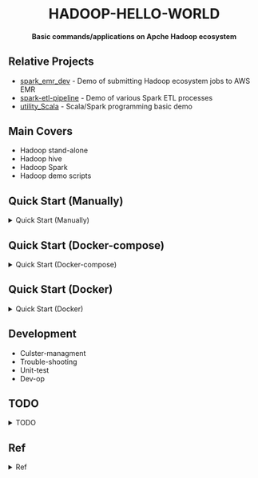 <h1 align="center">HADOOP-HELLO-WORLD</h1>
<h4 align="center">Basic commands/applications on Apche Hadoop ecosystem </h4>

## Relative Projects

* [spark_emr_dev](https://github.com/yennanliu/spark_emr_dev) - Demo of submitting Hadoop ecosystem jobs to AWS EMR
* [spark-etl-pipeline](https://github.com/yennanliu/spark-etl-pipeline) - Demo of various Spark ETL processes
* [utility_Scala](https://github.com/yennanliu/utility_Scala) - Scala/Spark programming basic demo 

## Main Covers 
 
- Hadoop stand-alone 
- Hadoop hive
- Hadoop Spark  
- Hadoop demo scripts 

## Quick Start (Manually)

<details>
<summary>Quick Start (Manually)</summary>

```bash
# run mrjob demo 
$ python hadoophelloworld/my_word_count.py README.md 

# run RatingsBreakdown
$ python hadoophelloworld/RatingsBreakdown.py data/ml-100k/u.data

# run run spark-cassandra (dev)
# 2.11 : scala 2.11 | 2.0.0. : spark 2.0.0
# please change this param with your case accordingly 
$ spark-submit \
  --packages datastax:spark-cassendra-connector:2.0.0-M2-s_2.11 \
  hadoophelloworld/cassendraSpark.py 

# run spark-mongo (dev)
# 2.11 : scala 2.11 | 2.0.0. : spark 2.0.0
# please change this param with your case accordingly 
$ spark-submit \
  --packages org.mongodb.spark:mongo-spark-connector_2.11:2.0.0 \
  hadoophelloworld/MongoSpark.py 

```

```bash
# Hadoop on ec2
# 1) follow step by step 
# hadoop-ec2/install_hadoop.sh
# 2) run the demo map-reduce scipt
hadoop jar /home/ubuntu/hadoop-2.7.3/share/hadoop/mapreduce/hadoop-mapreduce-examples-2.7.3.jar pi 100 10000

# 3) check the UI
# namenode 
<ec2_pulic_ip>:8088
# datanode 
<ec2_pulic_ip>:8042/node

```
</details>

## Quick Start (Docker-compose)

<details>
<summary> Quick Start (Docker-compose)</summary>


```bash
docker-compose -f docker-compose-hadoop-namenode-datanode-spark.yml up --build

```
</details>


## Quick Start (Docker)

<details>
<summary>Quick Start (Docker)</summary>


```bash
# hadoop-stand-alone
$ docker pull yennanliu/hadoop-stand-alone:v1
# docker images
$ docker run -it <IMAGE_ID>

```

```bash
# hadoop-pig
$ bash hadoop-pig/quick_start.sh

```
</details>

## Development

- Culster-managment 
- Trouble-shooting
- Unit-test
- Dev-op

## TODO 

<details>
<summary>TODO</summary>

- Build hadoop from `AWS EC2` from scratch 
- Build hadoop from `local` from scratch 

</details>

## Ref 

<details>
<summary>Ref</summary>

- [Hadoop course material Udemy](https://sundog-education.com/hadoop-materials/) - Udemy Hadoop course resources
- [Mrjob](https://mrjob.readthedocs.io/en/latest/) - write MapReduce jobs via python and running on several platforms
- [Ambari](https://docs.cloudera.com/HDPDocuments/Ambari-2.7.5.0/bk_ambari-installation/content/ch_Deploy_and_Configure_a_HDP_Cluster.html) - Apache Ambari Installation : Installing, Configuring, and Deploying a Cluster

- Install Hadoop from scratch (AWS)
	- https://medium.com/nibbleai/install-a-hadoop-cluster-on-aws-ec2-8c40dac490e
	- https://dzone.com/articles/how-set-multi-node-hadoop
	- https://dzone.com/articles/how-set-multi-node-hadoop-0
	- https://www.edureka.co/blog/install-apache-hadoop-cluster/
	- https://blog.gaelfoppolo.com/lets-try-hadoop-on-aws-13a23e641490
	- https://blog.insightdatascience.com/spinning-up-a-free-hadoop-cluster-step-by-step-c406d56bae42

</details>